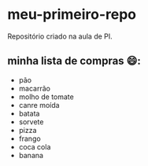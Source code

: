 # meu-primeiro-repo
Repositório criado na aula de PI.

## minha lista de compras 😄:
- pão
- macarrão
- molho de tomate
- canre moída
- batata
- sorvete
- pizza
- frango
- coca cola
- banana


